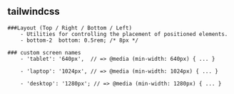 ## tailwindcss
	
	###Layout (Top / Right / Bottom / Left)
		- Utilities for controlling the placement of positioned elements.
		- bottom-2	bottom: 0.5rem; /* 8px */
		
	### custom screen names
		- 'tablet': '640px',  // => @media (min-width: 640px) { ... }

		- 'laptop': '1024px', // => @media (min-width: 1024px) { ... }

        - 'desktop': '1280px'; // => @media (min-width: 1280px) { ... }